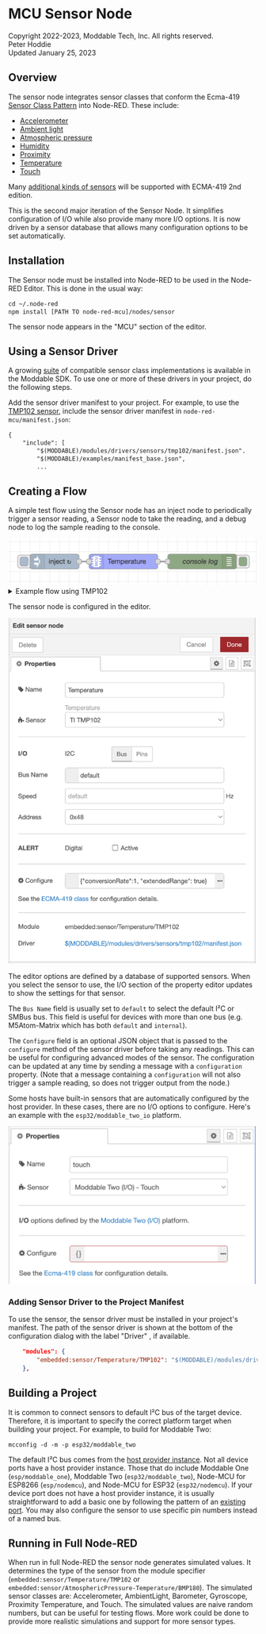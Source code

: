 # MCU Sensor Node
Copyright 2022-2023, Moddable Tech, Inc. All rights reserved.<br>
Peter Hoddie<br>
Updated January 25, 2023<br>

## Overview
The sensor node integrates sensor classes that conform the Ecma-419 [Sensor Class Pattern](https://419.ecma-international.org/#-13-sensor-class-pattern) into Node-RED. These include:

- [Accelerometer](https://419.ecma-international.org/#-14-sensor-classes-accelerometer)
- [Ambient light](https://419.ecma-international.org/#-14-sensor-classes-ambient-light)
- [Atmospheric pressure](https://419.ecma-international.org/#-14-sensor-classes-atmospheric-pressure)
- [Humidity](https://419.ecma-international.org/#-14-sensor-classes-humidity)
- [Proximity](https://419.ecma-international.org/#-14-sensor-classes-proximity)
- [Temperature](https://419.ecma-international.org/#-14-sensor-classes-temperature)
- [Touch](https://419.ecma-international.org/#-14-sensor-classes-touch)

Many [additional kinds of sensors](https://github.com/EcmaTC53/spec/blob/master/docs/proposals/Sensor%20Classes%202022.md) will be supported with ECMA-419 2nd edition.

This is the second major iteration of the Sensor Node. It simplifies configuration of I/O while also provide many more I/O options. It is now driven by a sensor database that allows many configuration options to be set automatically.

## Installation
The Sensor node must be installed into Node-RED to be used in the Node-RED Editor. This is done in the usual way:

```
cd ~/.node-red
npm install [PATH TO node-red-mcu]/nodes/sensor
```

The sensor node appears in the "MCU" section of the editor.

## Using a Sensor Driver
A growing [suite](https://github.com/Moddable-OpenSource/moddable/tree/public/modules/drivers/sensors) of compatible sensor class implementations is available in the Moddable SDK. To use one or more of these drivers in your project, do the following steps.

Add the sensor driver manifest to your project. For example, to use the [TMP102 sensor](https://github.com/Moddable-OpenSource/moddable/tree/public/modules/drivers/sensors/tmp102), include the sensor driver manifest in `node-red-mcu/manifest.json`:

```
{
	"include": [
		"$(MODDABLE)/modules/drivers/sensors/tmp102/manifest.json".
		"$(MODDABLE)/examples/manifest_base.json",
		...
```

## Creating a Flow
A simple test flow using the Sensor node has an inject node to periodically trigger a sensor reading, a Sensor node to take the reading, and a debug node to log the sample reading to the console.

<img src="./assets/flow.png" width=550/>

<details>
<summary>Example flow using TMP102</summary>

```json
[
    {
        "id": "430f6d9e27cbee39",
        "type": "tab",
        "label": "Flow 2",
        "disabled": false,
        "info": "",
        "env": [],
    },
    {
        "id": "0a926ca45efae24e",
        "type": "debug",
        "z": "430f6d9e27cbee39",
        "name": "console log",
        "active": true,
        "tosidebar": true,
        "console": false,
        "tostatus": false,
        "complete": "true",
        "targetType": "full",
        "statusVal": "",
        "statusType": "auto",
        "x": 590,
        "y": 180,
        "wires": []
    },
    {
        "id": "81b44f35bce77331",
        "type": "mcu_sensor",
        "z": "430f6d9e27cbee39",
        "name": "Temperature",
        "platform": "",
        "module": "embedded:sensor/Temperature/TMP102",
        "options": {
            "sensor": {
                "io": "I2C",
                "bus": "default",
                "address": "0x48"
            }
        },
        "configuration": "{\"conversionRate\":1,\"extendedRange\":true}",
        "x": 430,
        "y": 180,
        "wires": [
            [
                "0a926ca45efae24e"
            ]
        ]
    },
    {
        "id": "6650a3a2c1f19ca5",
        "type": "inject",
        "z": "430f6d9e27cbee39",
        "name": "",
        "props": [],
        "repeat": "1",
        "crontab": "",
        "once": false,
        "onceDelay": 0.1,
        "topic": "",
        "x": 290,
        "y": 180,
        "wires": [
            [
                "81b44f35bce77331"
            ]
        ]
    }
]
```

</details>

The sensor node is configured in the editor.

<img src="./assets/ediit=sensor-node.png" width=500/>

The editor options are defined by a database of supported sensors. When you select the sensor to use, the I/O section of the property editor updates to show the settings for that sensor.

The `Bus Name` field is usually set to `default` to select the default I²C or SMBus bus. This field is useful for devices with more than one bus (e.g. M5Atom-Matrix which has both `default` and `internal`).

The `Configure` field is an optional JSON object that is passed to the `configure` method of the sensor driver before taking any readings. This can be useful for configuring advanced modes of the sensor. The configuration can be updated at any time by sending a message with a `configuration` property. (Note that a message containing a `configuration` will not also trigger a sample reading, so does not trigger output from the node.)

Some hosts have built-in sensors that are automatically configured by the host provider. In these cases, there are no I/O options to configure. Here's an example with the `esp32/moddable_two_io` platform.

<img src="./assets/edit-sensor-node-host-provider.png" width=500/>

### Adding Sensor Driver to the Project Manifest
To use the sensor, the sensor driver must be installed in your project's manifest. The path of the sensor driver is shown at the bottom of the configuration dialog with the label "Driver" , if available.

```json
	"modules": {
		"embedded:sensor/Temperature/TMP102": "$(MODDABLE)/modules/drivers/sensors/tmp102/tmp102"
	},
```

## Building a Project
It is common to connect sensors to default I²C bus of the target device. Therefore, it is important to specify the correct platform target when building your project. For example, to build for Moddable Two:

```
mcconfig -d -m -p esp32/moddable_two
```

The default I²C bus comes from the [host provider instance](https://419.ecma-international.org/#-16-host-provider-instance). Not all device ports have a host provider instance. Those that do include Moddable One (`esp/moddable_one`), Moddable Two (`esp32/moddable_two`), Node-MCU for ESP8266 (`esp/nodemcu`), and Node-MCU for ESP32 (`esp32/nodemcu`). If your device port does not have a host provider instance, it is usually straightforward to add a basic one by following the pattern of an [existing port](https://github.com/Moddable-OpenSource/moddable/blob/public/build/devices/esp32/targets/nodemcu/host/provider.js). You may also configure the sensor to use specific pin numbers instead of a named bus.

## Running in Full Node-RED
When run in full Node-RED the sensor node generates simulated values. It determines the type of the sensor from the module specifier (`embedded:sensor/Temperature/TMP102` or `embedded:sensor/AtmosphericPressure-Temperature/BMP180`). The simulated sensor classes are: Accelerometer, AmbientLight, Barometer, Gyroscope, Proximity Temperature, and Touch. The simulated values are naive random numbers, but can be useful for testing flows. More work could be done to provide more realistic simulations and support for more sensor types.

